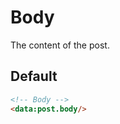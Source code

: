 <!--
@@@title:Body@@@
@@@description:The content of the post.@@@
@@@section:Snippets@@@
-->

# Body

The content of the post.


## Default

```html
<!-- Body -->
<data:post.body/>
```

